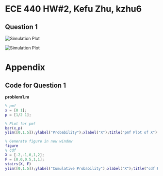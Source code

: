 # ECE 440 HW#2, Kefu Zhu, kzhu6

## Question 1

![Simulation Plot](https://github.com/datamasterkfz/University-of-Rochester/raw/master/ECE440/Homework/HW2/Problem1_pmf.png)

![Simulation Plot](https://github.com/datamasterkfz/University-of-Rochester/raw/master/ECE440/Homework/HW2/Problem1_cdf.png)

# Appendix

## Code for Question 1
**problem1.m**

```matlab
% pmf
x = [0 1];
p = [1/2 1];

% Plot for pmf
bar(x,p)
ylim([0,1.5]);ylabel("Probability");xlabel("X");title("pmf Plot of X");

% Generate figure in new window
figure
% cdf           
X = [-2,-1,0,1,2];
F = [0,0,0.5,1,1];
stairs(X, F)
ylim([0,1.5]);ylabel("Cumulative Probability");xlabel("X");title("cdf Plot of X");
```
